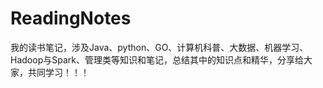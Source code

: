 # ReadingNotes
我的读书笔记，涉及Java、python、GO、计算机科普、大数据、机器学习、Hadoop与Spark、管理类等知识和笔记，总结其中的知识点和精华，分享给大家，共同学习！！！
